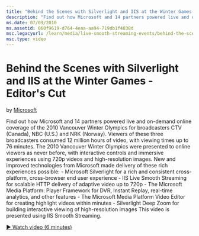 ```yaml
---
title: "Behind the Scenes with Silverlight and IIS at the Winter Games - Editor's Cut"
description: "Find out how Microsoft and 14 partners powered live and on-demand online coverage of the 2010 Vancouver Winter Olympics for broadcasters CTV (Canada), NBC (U..."
ms.date: 07/09/2010
ms.assetid: 060f9619-d764-4eaa-aa94-719db1f4838d
msc.legacyurl: /learn/media/live-smooth-streaming-events/behind-the-scenes-with-silverlight-and-iis-at-the-2010-winter-games-in-vancouver-editor39s-cut
msc.type: video
---
```

# Behind the Scenes with Silverlight and IIS at the Winter Games - Editor's Cut

by [Microsoft](https://github.com/Microsoft)

Find out how Microsoft and 14 partners powered live and on-demand online coverage of the 2010 Vancouver Winter Olympics for broadcasters CTV (Canada), NBC (U.S.) and NRK (Norway). Viewers of these three broadcasters consumed 12 million hours of video, with viewing times up to 76 minutes. The 2010 Vancouver Winter Olympics were presented to online viewers as never before, with interactive controls and immersive experiences using 720p videos and high-resolution images. New and improved technologies from Microsoft made delivery of these rich experiences possible: - Microsoft Silverlight for a rich and consistent cross-platform, cross-browser end user experience - IIS Live Smooth Streaming for scalable HTTP delivery of adaptive video up to 720p - The Microsoft Media Platform: Player Framework for DVR, Instant Replay, real-time analytics, and other features - The Microsoft Media Platform Video Editor for creating highlight videos within minutes - Silverlight Deep Zoom for building interactive viewing of high-resolution images This video is presented using IIS Smooth Streaming.

[&#9654; Watch video (6 minutes)](https://channel9.msdn.com/Blogs/IIS-NET-Site-Videos/Behind-the-Scenes-with-Silverlight-and-IIS-at-the-2010-Winter-Games-in-Vancouver-Editors-Cut)
